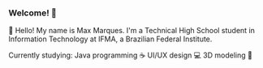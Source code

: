 ### Welcome! 👋

📌 Hello! My name is Max Marques. I'm a Technical High School student in Information Technology at IFMA, a Brazilian Federal Institute.

Currently studying:
Java programming ☕
UI/UX design 💻
3D modeling 🧊
